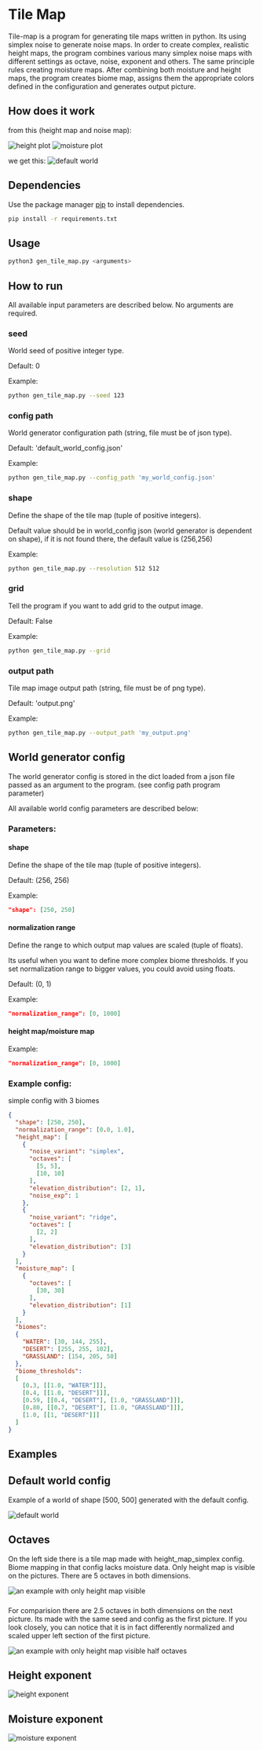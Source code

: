 # Tile Map

Tile-map is a program for generating tile maps written in python.
Its using simplex noise to generate noise maps. 
In order to create complex, realistic height maps, 
the program combines various many simplex noise maps with different settings as octave, noise, exponent and others.
The same principle rules creating moisture maps.
After combining both moisture and height maps, the program creates biome map, assigns them the appropriate colors 
defined in the configuration and generates output picture.

## How does it work

from this (height map and noise map):

![height plot](examples/plots/height_map.png)
![moisture plot](examples/plots/moisture_map.png)

we get this:
![default world](examples/generated_maps/default_config.png)

## Dependencies

Use the package manager [pip](https://pip.pypa.io/en/stable/) to install dependencies.

```bash
pip install -r requirements.txt
```

## Usage

```bash
python3 gen_tile_map.py <arguments>
```

## How to run

All available input parameters are described below.
No arguments are required.

### seed
World seed of positive integer type.

Default: 0

Example:

```bash
python gen_tile_map.py --seed 123
```

### config path
World generator configuration path (string, file must be of json type).

Default: 'default_world_config.json'

Example:

```bash
python gen_tile_map.py --config_path 'my_world_config.json'
```

### shape
Define the shape of the tile map (tuple of positive integers).

Default value should be in world_config json (world generator is dependent on shape),
if it is not found there, the default value is (256,256)

Example:

```bash
python gen_tile_map.py --resolution 512 512
```

### grid
Tell the program if you want to add grid to the output image.

Default: False

Example:

```bash
python gen_tile_map.py --grid
```

### output path
Tile map image output path (string, file must be of png type).

Default: 'output.png'

Example:

```bash
python gen_tile_map.py --output_path 'my_output.png'
```

## World generator config
The world generator config is stored in the dict loaded from a json file passed as an argument to the program. 
(see config path program parameter)

All available world config parameters are described below:

### Parameters:

#### shape
Define the shape of the tile map (tuple of positive integers).

Default: (256, 256)

Example:
```json
"shape": [250, 250]
```

#### normalization range
Define the range to which output map values are scaled (tuple of floats).

Its useful when you want to define more complex biome thresholds.
If you set normalization range to bigger values, you could avoid using floats.

Default: (0, 1)


Example:
```json
"normalization_range": [0, 1000]
```

#### height map/moisture map


Example:
```json
"normalization_range": [0, 1000]
```




### Example config:
simple config with 3 biomes
```json
{
  "shape": [250, 250],
  "normalization_range": [0.0, 1.0],
  "height_map": [
    {
      "noise_variant": "simplex",
      "octaves": [
        [5, 5],
        [10, 10]
      ],
      "elevation_distribution": [2, 1],
      "noise_exp": 1
    },
    {
      "noise_variant": "ridge",
      "octaves": [
        [2, 2]
      ],
      "elevation_distribution": [3]
    }
  ],
  "moisture_map": [
    {
      "octaves": [
        [30, 30]
      ],
      "elevation_distribution": [1]
    }
  ],
  "biomes":
  {
    "WATER": [30, 144, 255],
    "DESERT": [255, 255, 102],
    "GRASSLAND": [154, 205, 50]
  },
  "biome_thresholds":
  [
    [0.3, [[1.0, "WATER"]]],
    [0.4, [[1.0, "DESERT"]]],
    [0.59, [[0.4, "DESERT"], [1.0, "GRASSLAND"]]],
    [0.80, [[0.7, "DESERT"], [1.0, "GRASSLAND"]]],
    [1.0, [[1, "DESERT"]]]
  ]
}
```
## Examples
## Default world config
Example of a world of shape [500, 500] generated with the default config.

![default world](examples/generated_maps/default_config.png)

## Octaves
On the left side there is a tile map made with height_map_simplex config. 
Biome mapping in that config lacks moisture data. Only height map is visible on the pictures. 
There are 5 octaves in both dimensions.


![an example with only height map visible](examples/generated_maps/height_map_simplex.png)

###

For comparision there are 2.5 octaves in both dimensions on the next picture.
Its made with the same seed and config as the first picture.
If you look closely, you can notice that it is in fact differently normalized and scaled 
upper left section of the first picture.

![an example with only height map visible half octaves](examples/generated_maps/height_map_simplex_half_octaves.png)

## Height exponent

![height exponent](examples/generated_gifs/height_exp.gif)

## Moisture exponent

![moisture exponent](examples/generated_gifs/moisture_exp.gif)

